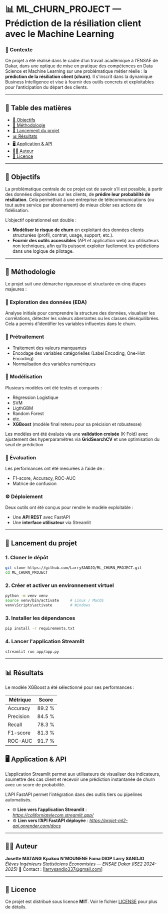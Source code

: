 # 📊 ML_CHURN_PROJECT — Prédiction de la résiliation client avec le Machine Learning

### 📌 Contexte

Ce projet a été réalisé dans le cadre d’un travail académique à l’ENSAE de Dakar, dans une optique de mise en pratique des compétences en Data Science et Machine Learning sur une problématique métier réelle : la **prédiction de la résiliation client (churn)**. 
Il s'inscrit dans la dynamique Business Intelligence et vise à fournir des outils concrets et exploitables pour l’anticipation du départ des clients.

---

## 📑 Table des matières

- [🎯 Objectifs](#-objectifs)
- [🧠 Méthodologie](#-méthodologie)
- [🚀 Lancement du projet](#-lancement-du-projet)
- [📊 Résultats](#-résultats)
- [🖥️ Application & API](#-application--api)
- [🧑‍💻 Auteur](#-auteur)
- [📝 Licence](#-licence)

---

## 🎯 Objectifs

La problématique centrale de ce projet est de savoir s’il est possible, à partir des données disponibles sur les clients, de **prédire leur probabilité de résiliation**. Cela permettrait à une entreprise de télécommunications (ou tout autre service par abonnement) de mieux cibler ses actions de fidélisation.

L’objectif opérationnel est double :

- **Modéliser le risque de churn** en exploitant des données clients structurées (profil, contrat, usage, support, etc.).
- **Fournir des outils accessibles** (API et application web) aux utilisateurs non techniques, afin qu’ils puissent exploiter facilement les prédictions dans une logique de pilotage.

---

## 🧠 Méthodologie

Le projet suit une démarche rigoureuse et structurée en cinq étapes majeures :

### 🔎 Exploration des données (EDA)

Analyse initiale pour comprendre la structure des données, visualiser les corrélations, détecter les valeurs aberrantes ou les classes déséquilibrées. Cela a permis d’identifier les variables influentes dans le churn.

### 🧹 Prétraitement

- Traitement des valeurs manquantes
- Encodage des variables catégorielles (Label Encoding, One-Hot Encoding)
- Normalisation des variables numériques

### 🤖 Modélisation

Plusieurs modèles ont été testés et comparés :

- Régression Logistique
- SVM
- LigthGBM
- Random Forest
- etc.
- **XGBoost** (modèle final retenu pour sa précision et robustesse)

Les modèles ont été évalués via une **validation croisée** (K-Fold) avec ajustement des hyperparamètres via **GridSearchCV** et une optimisation du seuil de prédiction

### 🧮 Évaluation

Les performances ont été mesurées à l’aide de :

- F1-score, Accuracy, ROC-AUC
- Matrice de confusion

### ⚙️ Déploiement

Deux outils ont été conçus pour rendre le modèle exploitable :

- Une **API REST** avec FastAPI
- Une **interface utilisateur** via Streamlit

---

## 🚀 Lancement du projet

### 1. Cloner le dépôt

```bash
git clone https://github.com/LarrySANDJO/ML_CHURN_PROJECT.git
cd ML_CHURN_PROJECT
```

### 2. Créer et activer un environnement virtuel

```bash
python -m venv venv
source venv/bin/activate     # Linux / MacOS
venv\Scripts\activate        # Windows
```

### 3. Installer les dépendances

```bash
pip install -r requirements.txt
```


### 4. Lancer l'application Streamlit

```bash
streamlit run app/app.py
```

---

## 📊 Résultats

Le modèle XGBoost a été sélectionné pour ses performances :

| Métrique     | Score     |
|--------------|-----------|
| Accuracy     | 89.2 %    |
| Precision    | 84.5 %    |
| Recall       | 78.3 %    |
| F1-score     | 81.3 %    |
| ROC-AUC      | 91.7 %    |


## 🖥️ Application & API

L’application Streamlit permet aux utilisateurs de visualiser des indicateurs, soumettre des cas client et recevoir une prédiction instantanée de churn avec un score de probabilité.

L’API FastAPI permet l’intégration dans des outils tiers ou pipelines automatisés.

- 🌐 **Lien vers l’application Streamlit** : *https://californiatelecom.streamlit.app/*  
- ⚙️ **Lien vers l’API FastAPI déployée** : *https://projet-ml2-api.onrender.com/docs*

---

## 🧑‍💻 Auteur

**Josette MATANG**
**Kpakou N'MOUNENE**
**Fama DIOP**
**Larry SANDJO**  
*Élèves Ingénieurs Statisticiens Économistes — ENSAE Dakar (ISE2 2024-2025)*
📧 Contact : [larrysandjo337@gmail.com]  

---

## 📝 Licence

Ce projet est distribué sous licence **MIT**. Voir le fichier [LICENSE](./LICENSE) pour plus de détails.
